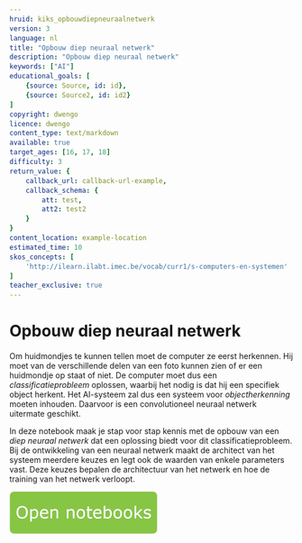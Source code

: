 ```yaml
---
hruid: kiks_opbouwdiepneuraalnetwerk
version: 3
language: nl
title: "Opbouw diep neuraal netwerk"
description: "Opbouw diep neuraal netwerk"
keywords: ["AI"]
educational_goals: [
    {source: Source, id: id}, 
    {source: Source2, id: id2}
]
copyright: dwengo
licence: dwengo
content_type: text/markdown
available: true
target_ages: [16, 17, 18]
difficulty: 3
return_value: {
    callback_url: callback-url-example,
    callback_schema: {
        att: test,
        att2: test2
    }
}
content_location: example-location
estimated_time: 10
skos_concepts: [
    'http://ilearn.ilabt.imec.be/vocab/curr1/s-computers-en-systemen'
]
teacher_exclusive: true
---
```


# Opbouw diep neuraal netwerk

Om huidmondjes te kunnen tellen moet de computer ze eerst herkennen. Hij moet van de verschillende delen van een foto kunnen zien of er een huidmondje op staat of niet. 
De computer moet dus een *classificatieprobleem* oplossen, waarbij het nodig is dat hij een specifiek object herkent. Het AI-systeem zal dus een systeem voor *objectherkenning* moeten inhouden. Daarvoor is een convolutioneel neuraal netwerk uitermate geschikt.

In deze notebook maak je stap voor stap kennis met de opbouw van een *diep neuraal netwerk* dat een oplossing biedt voor dit classificatieprobleem. Bij de ontwikkeling van een neuraal netwerk maakt de architect van het systeem meerdere keuzes en legt ook de waarden van enkele parameters vast. Deze keuzes bepalen de architectuur van het netwerk en hoe de training van het netwerk verloopt.

[![](embed/Knop.png "Knop")](https://kiks.ilabt.imec.be/jupyterhub/?id=1701 "Diep neuraal netwerk")
